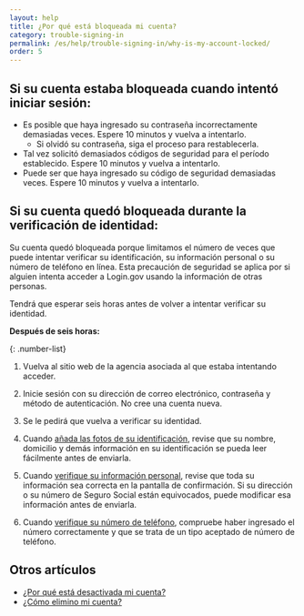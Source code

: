 ```yaml
---
layout: help
title: ¿Por qué está bloqueada mi cuenta?
category: trouble-signing-in
permalink: /es/help/trouble-signing-in/why-is-my-account-locked/
order: 5
---
```


## Si su cuenta estaba bloqueada cuando intentó iniciar sesión:

* Es posible que haya ingresado su contraseña incorrectamente demasiadas veces. Espere 10 minutos y vuelva a intentarlo.
  * Si olvidó su contraseña, siga el proceso para restablecerla.
* Tal vez solicitó demasiados códigos de seguridad para el período establecido. Espere 10 minutos y vuelva a intentarlo.
* Puede ser que haya ingresado su código de seguridad demasiadas veces. Espere 10 minutos y vuelva a intentarlo.

## Si su cuenta quedó bloqueada durante la verificación de identidad:

Su cuenta quedó bloqueada porque limitamos el número de veces que puede intentar verificar su identificación, su información personal o su número de teléfono en línea. Esta precaución de seguridad se aplica por si alguien intenta acceder a Login.gov usando la información de otras personas.

Tendrá que esperar seis horas antes de volver a intentar verificar su identidad.

**Después de seis horas:**

{: .number-list}

1. Vuelva al sitio web de la agencia asociada al que estaba intentando acceder.

1. Inicie sesión con su dirección de correo electrónico, contraseña y método de autenticación. No cree una cuenta nueva.

1. Se le pedirá que vuelva a verificar su identidad.

1. Cuando [añada las fotos de su identificación](/es/help/verify-your-identity/how-to-take-photos-to-verify-your-identity/), revise que su nombre, domicilio y demás información en su identificación se pueda leer fácilmente antes de enviarla.

1. Cuando [verifique su información personal](/es/help/verify-your-identity/issues-verifying-my-personal-information/), revise que toda su información sea correcta en la pantalla de confirmación. Si su dirección o su número de Seguro Social están equivocados, puede modificar esa información antes de enviarla.

1. Cuando [verifique su número de teléfono](/es/help/verify-your-identity/phone-number/), compruebe haber ingresado el número correctamente y que se trata de un tipo aceptado de número de teléfono.

## Otros artículos

* [¿Por qué está desactivada mi cuenta?](/es/help/manage-your-account/deactivated/)
* [¿Cómo elimino mi cuenta?](/es/help/manage-your-account/delete-your-account/)
